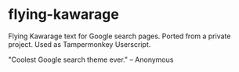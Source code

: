 # flying-kawarage
Flying Kawarage text for Google search pages. Ported from a private project. Used as Tampermonkey Userscript.

"Coolest Google search theme ever." – Anonymous
